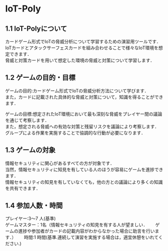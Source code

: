 # IoT-Poly

## 1.1 IoT-Polyについて  
カードゲーム形式でIoTの脅威分析について学習するための演習用ツールです．  
IoTカードとアタックサーフェスカードを組み合わせることで様々なIoT環境を想定できます．  
脅威と対策カードを用いて想定した環境の脅威と対策について学習します．    

## 1.2 ゲームの目的・目標  
ゲームの目的:カードゲーム形式でIoTの脅威分析方法について学びます．  
また，カードに記載された具体的な脅威と対策について，知識を得ることができます．  
  
ゲームの目標:想定されたIoT環境において最も深刻な脅威をプレイヤー間の議論を通じて考察します．   
また，想定される脅威への有効な対策と残留リスクを議論により考察します．  
グループによる作業を実施することで協調的な行動が必要になります．   

## 1.3 ゲームの対象  
情報セキュリティに関心があるすべての方が対象です．  
当然，情報セキュリティに知見を有している人のほうが容易にゲームを進捗できます．  
情報セキュリティの知見を有していなくても，他の方との議論により多くの知識を共有できます．　　

## 1.4 参加人数・時間  
プレイヤー:3〜7 人(基準)  
ゲームマスター：1名（情報セキュリティの知見を有する人が望ましい．　　
ゲームの進捗や参加者がカードの記載内容がわからなかった場合に助言を行います．）　　
時間:1 時間(基準.連続して演習を実施する場合は，適宜休憩をいれてください.)
